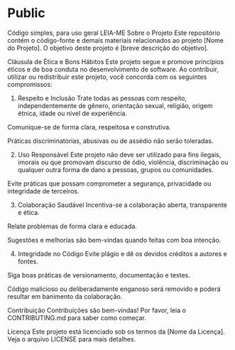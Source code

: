 # Public
Código simples, para uso geral
LEIA-ME
Sobre o Projeto
Este repositório contém o código-fonte e demais materiais relacionados ao projeto [Nome do Projeto]. O objetivo deste projeto é [breve descrição do objetivo].

Cláusula de Ética e Bons Hábitos
Este projeto segue e promove princípios éticos e de boa conduta no desenvolvimento de software. Ao contribuir, utilizar ou redistribuir este projeto, você concorda com os seguintes compromissos:

1. Respeito e Inclusão
Trate todas as pessoas com respeito, independentemente de gênero, orientação sexual, religião, origem étnica, idade ou nível de experiência.

Comunique-se de forma clara, respeitosa e construtiva.

Práticas discriminatórias, abusivas ou de assédio não serão toleradas.

2. Uso Responsável
Este projeto não deve ser utilizado para fins ilegais, imorais ou que promovam discurso de ódio, violência, discriminação ou qualquer outra forma de dano a pessoas, grupos ou comunidades.

Evite práticas que possam comprometer a segurança, privacidade ou integridade de terceiros.

3. Colaboração Saudável
Incentiva-se a colaboração aberta, transparente e ética.

Relate problemas de forma clara e educada.

Sugestões e melhorias são bem-vindas quando feitas com boa intenção.

4. Integridade no Código
Evite plágio e dê os devidos créditos a autores e fontes.

Siga boas práticas de versionamento, documentação e testes.

Código malicioso ou deliberadamente enganoso será removido e poderá resultar em banimento da colaboração.

Contribuição
Contribuições são bem-vindas! Por favor, leia o CONTRIBUTING.md para saber como começar.

Licença
Este projeto está licenciado sob os termos da [Nome da Licença]. Veja o arquivo LICENSE para mais detalhes.
